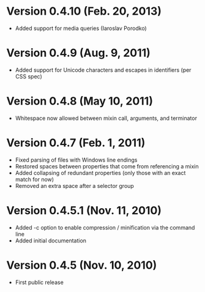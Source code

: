 # Version 0.4.10 (Feb. 20, 2013)
* Added support for media queries (Iaroslav Porodko)

# Version 0.4.9 (Aug. 9, 2011)
* Added support for Unicode characters and escapes in identifiers (per CSS spec)

# Version 0.4.8 (May 10, 2011)
* Whitespace now allowed between mixin call, arguments, and terminator

# Version 0.4.7 (Feb. 1, 2011)
* Fixed parsing of files with Windows line endings
* Restored spaces between properties that come from referencing a mixin
* Added collapsing of redundant properties (only those with an exact match for now)
* Removed an extra space after a selector group

# Version 0.4.5.1 (Nov. 11, 2010)
* Added -c option to enable compression / minification via the command line
* Added initial documentation

# Version 0.4.5 (Nov. 10, 2010)
* First public release
